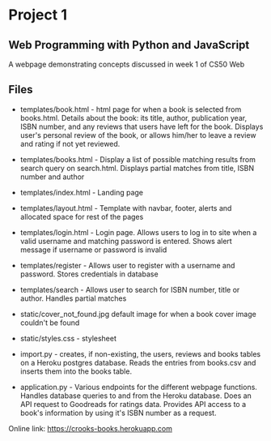 # Project 1

## Web Programming with Python and JavaScript

A webpage demonstrating concepts discussed in week 1 of CS50 Web

## Files

* templates/book.html - html page for when a book is selected from books.html. Details about the book: its title, author, publication year, ISBN number, and any reviews that users have left for the book. Displays user's personal review of the book, or allows him/her to leave a review and rating if not yet reviewed.
* templates/books.html - Display a list of possible matching results from search query on search.html. Displays partial matches from title, ISBN number and author
* templates/index.html - Landing page
* templates/layout.html - Template with navbar, footer, alerts and allocated space for rest of the pages
* templates/login.html - Login page. Allows users to log in to site when a valid username and matching password is entered. Shows alert message if username or password is invalid
* templates/register - Allows user to register with a username and password. Stores credentials in database
* templates/search - Allows user to search for ISBN number, title or author. Handles partial matches

* static/cover_not_found.jpg default image for when a book cover image couldn't be found

* static/styles.css - stylesheet

* import.py - creates, if non-existing, the users, reviews and books tables on a Heroku postgres database. Reads the entries from books.csv and inserts them into the books table.
* application.py - Various endpoints for the different webpage functions. Handles database queries to and from the Heroku database. Does an API request to Goodreads for ratings data. Provides API access to a book's information by using it's ISBN number as a request.

Online link: https://crooks-books.herokuapp.com
